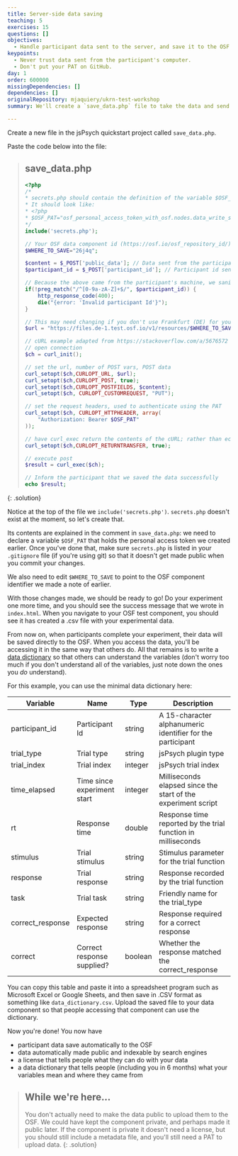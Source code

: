 ```yaml
---
title: Server-side data saving
teaching: 5
exercises: 15
questions: []
objectives:
  - Handle participant data sent to the server, and save it to the OSF.
keypoints:
  - Never trust data sent from the participant's computer.
  - Don't put your PAT on GitHub.
day: 1
order: 600000
missingDependencies: []
dependencies: []
originalRepository: mjaquiery/ukrn-test-workshop
summary: We'll create a `save_data.php` file to take the data and send it to the OSF, and a separate `secrets.php` file to hold our PAT.

---
```


Create a new file in the jsPsych quickstart project called `save_data.php`.

Paste the code below into the file:
> ## save_data.php
> ```php
> <?php
> /*
 > * secrets.php should contain the definition of the variable $OSF_PAT
 > * It should look like:
 > * <?php
 > * $OSF_PAT="osf_personal_access_token_with_osf.nodes.data_write_scope";
 > */
> include('secrets.php');
>
> // Your OSF data component id (https://osf.io/osf_repository_id/)
> $WHERE_TO_SAVE="26j4q";
>
> $content = $_POST['public_data']; // Data sent from the participant's machine
> $participant_id = $_POST['participant_id']; // Participant id sent from participant's machine
>
> // Because the above came from the participant's machine, we sanitize the input
> if(!preg_match("/^[0-9a-zA-Z]+$/", $participant_id)) {
>     http_response_code(400);
>     die("{error: 'Invalid participant Id'}");
> }
>
> // This may need changing if you don't use Frankfurt (DE) for your data storage
> $url = "https://files.de-1.test.osf.io/v1/resources/$WHERE_TO_SAVE/providers/osfstorage/?kind=file&name=$participant_id.csv";
>
> // cURL example adapted from https://stackoverflow.com/a/5676572
> // open connection
> $ch = curl_init();
>
> // set the url, number of POST vars, POST data
> curl_setopt($ch,CURLOPT_URL, $url);
> curl_setopt($ch,CURLOPT_POST, true);
> curl_setopt($ch,CURLOPT_POSTFIELDS, $content);
> curl_setopt($ch, CURLOPT_CUSTOMREQUEST, "PUT");
>
> // set the request headers, used to authenticate using the PAT
> curl_setopt($ch, CURLOPT_HTTPHEADER, array(
>     "Authorization: Bearer $OSF_PAT"
> ));
>
> // have curl_exec return the contents of the cURL; rather than echoing it
> curl_setopt($ch,CURLOPT_RETURNTRANSFER, true);
>
> // execute post
> $result = curl_exec($ch);
>
> // Inform the participant that we saved the data successfully
> echo $result;
> ```
{: .solution}

Notice at the top of the file we `include('secrets.php')`.
`secrets.php` doesn't exist at the moment, so let's create that.

Its contents are explained in the comment in `save_data.php`: we need to declare a variable `$OSF_PAT` that holds the personal access token we created earlier.
Once you've done that, make sure `secrets.php` is listed in your `.gitignore` file (if you're using git) so that it doesn't get made public when you commit your changes.

We also need to edit `$WHERE_TO_SAVE` to point to the OSF component identifier we made a note of earlier.

With those changes made, we should be ready to go!
Do your experiment one more time, and you should see the success message that we wrote in `index.html`.
When you navigate to your OSF test component, you should see it has created a .csv file with your experimental data.

From now on, when participants complete your experiment, their data will be saved directly to the OSF.
When you access the data, you'll be accessing it in the same way that others do.
All that remains is to write a [data dictionary](https://help.osf.io/hc/en-us/articles/360019739054-How-to-Make-a-Data-Dictionary) so that others can understand the variables (don't worry too much if you don't understand all of the variables, just note down the ones you _do_ understand).

For this example, you can use the minimal data dictionary here:

| Variable | Name | Type | Description |
|----------|------|------|-------------|
| participant_id | Participant Id | string | A 15-character alphanumeric identifier for the participant |
| trial_type | Trial type | string | jsPsych plugin type |
| trial_index | Trial index | integer | jsPsych trial index |
| time_elapsed | Time since experiment start | integer | Milliseconds elapsed since the start of the experiment script |
| rt | Response time | double | Response time reported by the trial function in milliseconds |
| stimulus | Trial stimulus | string | Stimulus parameter for the trial function |
| response | Trial response | string | Response recorded by the trial function |
| task | Trial task | string | Friendly name for the trial_type |
| correct_response | Expected response | string | Response required for a correct response |
| correct | Correct response supplied? | boolean | Whether the response matched the correct_response |

You can copy this table and paste it into a spreadsheet program such as Microsoft Excel or Google Sheets, and then save in .CSV format as something like `data_dictionary.csv`.
Upload the saved file to your data component so that people accessing that component can use the dictionary.

Now you're done!
You now have
* participant data save automatically to the OSF
* data automatically made public and indexable by search engines
* a license that tells people what they can do with your data
* a data dictionary that tells people (including you in 6 months) what your variables mean and where they came from

> ## While we're here...
> You don't actually need to make the data public to upload them to the OSF.
> We could have kept the component private, and perhaps made it public later.
> If the component is private it doesn't need a license, but you should still include a metadata file, and you'll still need a PAT to upload data.
{: .solution}
